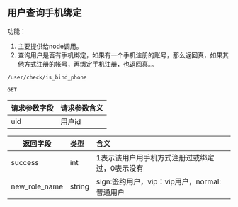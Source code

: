 
## 用户查询手机绑定

功能：

1. 主要提供给node调用。
1. 查询用户是否有手机绑定，如果有一个手机注册的账号，那么返回真，如果其他方式注册的帐号，再绑定手机注册，也返回真。。

~~~
/user/check/is_bind_phone
~~~
~~~
GET
~~~

| 请求参数字段        | 请求参数含义  |
| -------- |:------|
|uid|用户id|



| 返回字段        | 类型 |含义  |
| -------- |:------|:------|
| success     | int | 1表示该用户用手机方式注册过或绑定过，0表示没有 |
| new_role_name     | string | sign:签约用户，vip：vip用户，normal:普通用户 |

